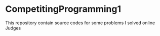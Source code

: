 # CompetitingProgramming1
This repository contain source codes for some problems I solved online Judges
